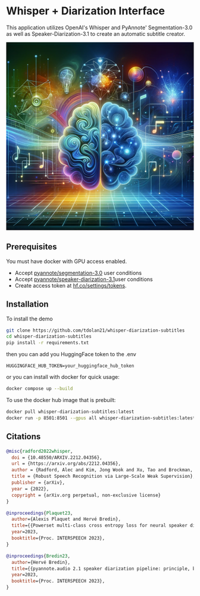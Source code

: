 # Whisper + Diarization Interface

This application utilizes OpenAI's Whisper and PyAnnote' Segmentation-3.0 as well as Speaker-Diarization-3.1 to create an automatic subtitle creator.

![header2.png](assets/header2.png)

## Prerequisites

You must have docker with GPU access enabled.

+ Accept [pyannote/segmentation-3.0](https://hf.co/pyannote/segmentation-3.0) user conditions
+ Accept [pyannote/speaker-diarization-3.1](https://hf.co/pyannote-speaker-diarization-3.1)user conditions
+ Create access token at [hf.co/settings/tokens](https://huggingface.co/settings/tokens).


## Installation

To install the demo

```bash
git clone https://github.com/tdolan21/whisper-diarization-subtitles
cd whisper-diarization-subtitles
pip install -r requirements.txt
```
then you can add you HuggingFace token to the .env

```env
HUGGINGFACE_HUB_TOKEN=your_huggingface_hub_token
```
or you can install with docker for quick usage:

```bash
docker compose up --build
```

To use the docker hub image that is prebuilt:

```bash
docker pull whisper-diarization-subtitles:latest
docker run -p 8501:8501 --gpus all whisper-diarization-subtitles:latest
```

## Citations

```bibtex
@misc{radford2022whisper,
  doi = {10.48550/ARXIV.2212.04356},
  url = {https://arxiv.org/abs/2212.04356},
  author = {Radford, Alec and Kim, Jong Wook and Xu, Tao and Brockman, Greg and McLeavey, Christine and Sutskever, Ilya},
  title = {Robust Speech Recognition via Large-Scale Weak Supervision},
  publisher = {arXiv},
  year = {2022},
  copyright = {arXiv.org perpetual, non-exclusive license}
}
```

```bibtex
@inproceedings{Plaquet23,
  author={Alexis Plaquet and Hervé Bredin},
  title={{Powerset multi-class cross entropy loss for neural speaker diarization}},
  year=2023,
  booktitle={Proc. INTERSPEECH 2023},
}
```
```bibtex
@inproceedings{Bredin23,
  author={Hervé Bredin},
  title={{pyannote.audio 2.1 speaker diarization pipeline: principle, benchmark, and recipe}},
  year=2023,
  booktitle={Proc. INTERSPEECH 2023},
}

```